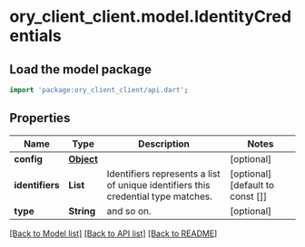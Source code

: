 # ory_client_client.model.IdentityCredentials

## Load the model package
```dart
import 'package:ory_client_client/api.dart';
```

## Properties
Name | Type | Description | Notes
------------ | ------------- | ------------- | -------------
**config** | [**Object**](.md) |  | [optional] 
**identifiers** | **List<String>** | Identifiers represents a list of unique identifiers this credential type matches. | [optional] [default to const []]
**type** | **String** | and so on. | [optional] 

[[Back to Model list]](../README.md#documentation-for-models) [[Back to API list]](../README.md#documentation-for-api-endpoints) [[Back to README]](../README.md)


